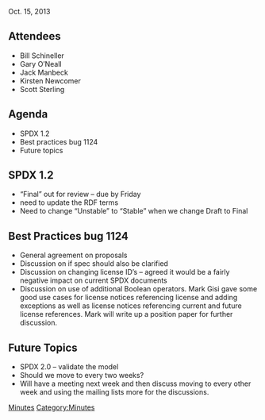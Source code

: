 Oct. 15, 2013

## Attendees

  - Bill Schineller
  - Gary O’Neall
  - Jack Manbeck
  - Kirsten Newcomer
  - Scott Sterling

## Agenda

  - SPDX 1.2
  - Best practices bug 1124
  - Future topics

## SPDX 1.2

  - “Final” out for review – due by Friday
  - need to update the RDF terms
  - Need to change “Unstable” to “Stable” when we change Draft to Final

## Best Practices bug 1124

  - General agreement on proposals
  - Discussion on if spec should also be clarified
  - Discussion on changing license ID’s – agreed it would be a fairly
    negative impact on current SPDX documents
  - Discussion on use of additional Boolean operators. Mark Gisi gave
    some good use cases for license notices referencing license and
    adding exceptions as well as license notices referencing current and
    future license references. Mark will write up a position paper for
    further discussion.

## Future Topics

  - SPDX 2.0 – validate the model
  - Should we move to every two weeks?
  - Will have a meeting next week and then discuss moving to every other
    week and using the mailing lists more for the discussions.

[Minutes](Category:Technical "wikilink")
[Category:Minutes](Category:Minutes "wikilink")
